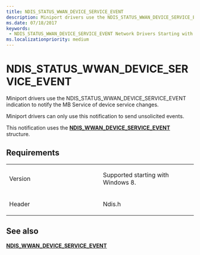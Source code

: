 ```yaml
---
title: NDIS_STATUS_WWAN_DEVICE_SERVICE_EVENT
description: Miniport drivers use the NDIS_STATUS_WWAN_DEVICE_SERVICE_EVENT indication to notify the MB Service of device service changes.NDIS_WWAN_DEVICE_SERVICE_EVENT structure.
ms.date: 07/18/2017
keywords:
 - NDIS_STATUS_WWAN_DEVICE_SERVICE_EVENT Network Drivers Starting with Windows Vista
ms.localizationpriority: medium
---
```


# NDIS\_STATUS\_WWAN\_DEVICE\_SERVICE\_EVENT


Miniport drivers use the NDIS\_STATUS\_WWAN\_DEVICE\_SERVICE\_EVENT indication to notify the MB Service of device service changes.

Miniport drivers can only use this notification to send unsolicited events.

This notification uses the [**NDIS\_WWAN\_DEVICE\_SERVICE\_EVENT**](/windows-hardware/drivers/ddi/ndiswwan/ns-ndiswwan-_ndis_wwan_device_service_event) structure.

Requirements
------------

<table>
<colgroup>
<col width="50%" />
<col width="50%" />
</colgroup>
<tbody>
<tr class="odd">
<td><p>Version</p></td>
<td><p>Supported starting with Windows 8.</p></td>
</tr>
<tr class="even">
<td><p>Header</p></td>
<td>Ndis.h</td>
</tr>
</tbody>
</table>

## See also


[**NDIS\_WWAN\_DEVICE\_SERVICE\_EVENT**](/windows-hardware/drivers/ddi/ndiswwan/ns-ndiswwan-_ndis_wwan_device_service_event)

 

